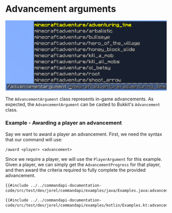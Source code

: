 # Advancement arguments

![An advancement argument suggesting a list of Minecraft advancements](./images/arguments/advancement.png)

The `AdvancementArgument` class represents in-game advancements. As expected, the `AdvancementArgument` can be casted to Bukkit's `Advancement` class.

<div class="example">

### Example - Awarding a player an advancement

Say we want to award a player an advancement. First, we need the syntax that our command will use:

```mccmd
/award <player> <advancement>
```

Since we require a player, we will use the `PlayerArgument` for this example. Given a player, we can simply get the `AdvancementProgress` for that player, and then award the criteria required to fully complete the provided advancement.

<div class="multi-pre">

```java,Java
{{#include ../../commandapi-documentation-code/src/test/dev/jorel/commandapi/examples/java/Examples.java:advancementarguments}}
```

```kotlin,Kotlin
{{#include ../../commandapi-documentation-code/src/test/dev/jorel/commandapi/examples/kotlin/Examples.kt:advancementarguments}}
```

</div>

</div>

